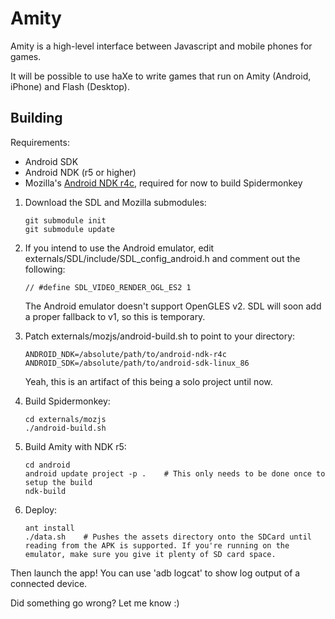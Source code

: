 Amity
=====

Amity is a high-level interface between Javascript and mobile phones for games.

It will be possible to use haXe to write games that run on Amity (Android, iPhone) and Flash (Desktop).

Building
--------

Requirements:
* Android SDK
* Android NDK (r5 or higher)
* Mozilla's [Android NDK r4c](http://ftp.mozilla.org/pub/mozilla.org/mobile/source/android-ndk-r4c-0moz3.tar.bz2), required for now to build Spidermonkey

1.  Download the SDL and Mozilla submodules:

        git submodule init
        git submodule update

2.  If you intend to use the Android emulator, edit externals/SDL/include/SDL_config_android.h and comment out the following:

        // #define SDL_VIDEO_RENDER_OGL_ES2 1

    The Android emulator doesn't support OpenGLES v2. SDL will soon add a proper fallback to v1, so this is temporary.

3.  Patch externals/mozjs/android-build.sh to point to your directory:
        
        ANDROID_NDK=/absolute/path/to/android-ndk-r4c
        ANDROID_SDK=/absolute/path/to/android-sdk-linux_86

    Yeah, this is an artifact of this being a solo project until now.

4.  Build Spidermonkey:

        cd externals/mozjs
        ./android-build.sh

5.  Build Amity with NDK r5:

        cd android
        android update project -p .    # This only needs to be done once to setup the build
        ndk-build

6.  Deploy:

        ant install
        ./data.sh    # Pushes the assets directory onto the SDCard until reading from the APK is supported. If you're running on the emulator, make sure you give it plenty of SD card space.

Then launch the app! You can use 'adb logcat' to show log output of a connected device.

Did something go wrong? Let me know :)

